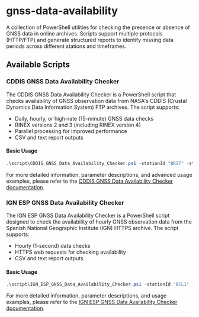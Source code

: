 # gnss-data-availability
A collection of PowerShell utilities for checking the presence or absence of GNSS data in online archives. Scripts support multiple protocols (HTTP/FTP) and generate structured reports to identify missing data periods across different stations and timeframes.

## Available Scripts

### CDDIS GNSS Data Availability Checker

The CDDIS GNSS Data Availability Checker is a PowerShell script that checks availability of GNSS observation data from NASA's CDDIS (Crustal Dynamics Data Information System) FTP archives. The script supports:

- Daily, hourly, or high-rate (15-minute) GNSS data checks
- RINEX versions 2 and 3 (including RINEX version 4)
- Parallel processing for improved performance
- CSV and text report outputs

#### Basic Usage

```powershell
.\script\CDDIS_GNSS_Data_Availability_Checker.ps1 -stationId "BRST" -startDate "2025-01-01" -endDate "2025-01-31" -dataType "daily" -rinexVersion 3
```

For more detailed information, parameter descriptions, and advanced usage examples, please refer to the [CDDIS GNSS Data Availability Checker documentation](script/README_for_CDDIS_GNSS_Data_Availability_Checker.md).

### IGN ESP GNSS Data Availability Checker

The IGN ESP GNSS Data Availability Checker is a PowerShell script designed to check the availability of hourly GNSS observation data from the Spanish National Geographic Institute (IGN) HTTPS archive. The script supports:

- Hourly (1-second) data checks
- HTTPS web requests for checking availability
- CSV and text report outputs

#### Basic Usage

```powershell
.\script\IGN_ESP_GNSS_Data_Availability_Checker.ps1 -stationId "BCL1" -startDate "2025-01-01" -endDate "2025-01-05"
```

For more detailed information, parameter descriptions, and usage examples, please refer to the [IGN ESP GNSS Data Availability Checker documentation](script/README_for_IGN_ESP_GNSS_Data_Availability_Checker.md).

